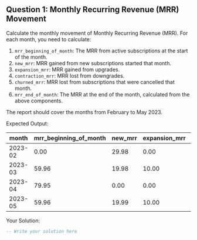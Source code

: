 ## Question 1: Monthly Recurring Revenue (MRR) Movement

Calculate the monthly movement of Monthly Recurring Revenue (MRR). For each month, you need to calculate:

1. `mrr_beginning_of_month`: The MRR from active subscriptions at the start of the month.
2. `new_mrr`: MRR gained from new subscriptions started that month.
3. `expansion_mrr`: MRR gained from upgrades.
4. `contraction_mrr`: MRR lost from downgrades.
5. `churned_mrr`: MRR lost from subscriptions that were cancelled that month.
6. `mrr_end_of_month`: The MRR at the end of the month, calculated from the above components.

The report should cover the months from February to May 2023.

Expected Output:

| month   | mrr_beginning_of_month | new_mrr | expansion_mrr | contraction_mrr | churned_mrr | mrr_end_of_month |
| ------- | ---------------------- | ------- | ------------- | --------------- | ----------- | ---------------- |
| 2023-02 | 0.00                   | 29.98   | 0.00          | 0.00            | 0.00        | 59.96            |
| 2023-03 | 59.96                  | 19.98   | 10.00         | 0.00            | 9.99        | 79.95            |
| 2023-04 | 79.95                  | 0.00    | 0.00          | 10.00           | 9.99        | 59.96            |
| 2023-05 | 59.96                  | 19.99   | 10.00         | 0.00            | 19.99       | 69.96            |
Your Solution:

```sql
-- Write your solution here
```